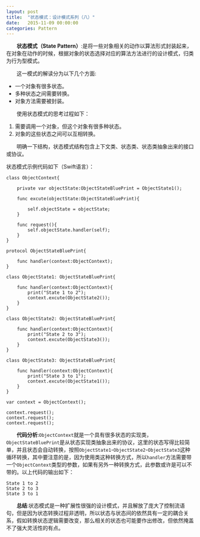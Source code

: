 ```yaml
---
layout: post
title:  "状态模式：设计模式系列（八）"
date:   2015-11-09 00:00:00
categories: Pattern
---
```

&emsp;&emsp;**状态模式（State Pattern）**:是将一些对象相关的动作以算法形式封装起来，在对象在动作的时候，根据对象的状态选择对应的算法方法进行的设计模式，归类为行为型模式。

&emsp;&emsp;这一模式的解读分为以下几个方面:

* 一个对象有很多状态。
* 多种状态之间需要转换。
* 对象方法需要被封装。

&emsp;&emsp;使用状态模式的思考过程如下：

1. 需要调用一个对象，但这个对象有很多种状态。
2. 对象的这些状态之间可以互相转换。

&emsp;&emsp;明确一下结构，状态模式结构包含上下文类、状态类、状态类抽象出来的接口或协议。

状态模式示例代码如下（Swift语言）：


    class ObjectContext{
        
        private var objectState:ObjectStateBluePrint = ObjectState1();
        
        func excute(objectState:ObjectStateBluePrint){
            
            self.objectState = objectState;
        }
        
        func request(){
            self.objectState.handler(self);
        }
    }

    protocol ObjectStateBluePrint{
        
        func handler(context:ObjectContext);
    }

    class ObjectState1: ObjectStateBluePrint{
        
        func handler(context:ObjectContext){
            print("State 1 to 2");
            context.excute(ObjectState2());
        }
    }

    class ObjectState2: ObjectStateBluePrint{
        
        func handler(context:ObjectContext){
            print("State 2 to 3");
            context.excute(ObjectState3());
        }
    }

    class ObjectState3: ObjectStateBluePrint{
        
        func handler(context:ObjectContext){
            print("State 3 to 1");
            context.excute(ObjectState1());
        }
    }

    var context = ObjectContext();

    context.request();
    context.request();
    context.request();

&emsp;&emsp;**代码分析**:`ObjectContext`就是一个具有很多状态的实现类，`ObjectStateBluePrint`是从状态实现类抽象出来的协议，这里的状态写得比较简单，并且状态会自动转换，按照`ObjectState1`-`ObjectState2`-`ObjectState3`这种循环转换，其中要注意的是，因为使用类这种转换方式，所以`handler`方法需要带一个`ObjectContext`类型的参数，如果有另外一种转换方式，此参数或许是可以不带的。以上代码的输出如下：

	State 1 to 2
	State 2 to 3
	State 3 to 1

&emsp;&emsp;**总结**:状态模式是一种扩展性很强的设计模式，并且解放了庞大了控制流语句，但是因为状态转换过程非透明，所以状态与状态间的依然具有一定的耦合关系，假如转换状态逻辑需要改变，那么相关的状态也可能要作出修改，但依然掩盖不了强大灵活性的有点。